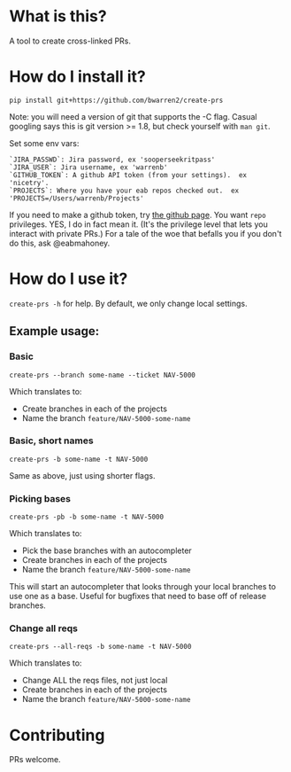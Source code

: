 # What is this?

A tool to create cross-linked PRs.

# How do I install it?

`pip install git+https://github.com/bwarren2/create-prs`

Note: you will need a version of git that supports the -C flag.  Casual googling says this is git version >= 1.8, but check yourself with `man git`.

Set some env vars:

    `JIRA_PASSWD`: Jira password, ex 'sooperseekritpass'
    `JIRA_USER`: Jira username, ex 'warrenb'
    `GITHUB_TOKEN`: A github API token (from your settings).  ex 'nicetry'.
    `PROJECTS`: Where you have your eab repos checked out.  ex 'PROJECTS=/Users/warrenb/Projects'

If you need to make a github token, try [the github page](https://github.com/settings/tokens/).  You want `repo` privileges.  YES, I do in fact mean it.  (It's the privilege level that lets you interact with private PRs.)  For a tale of the woe that befalls you if you don't do this, ask @eabmahoney.

# How do I use it?

`create-prs -h` for help.  By default, we only change local settings.

## Example usage:

### Basic

`create-prs --branch some-name --ticket NAV-5000`

Which translates to:
 * Create branches in each of the projects
 * Name the branch `feature/NAV-5000-some-name`

### Basic, short names

`create-prs -b some-name -t NAV-5000`

Same as above, just using shorter flags.

### Picking bases

`create-prs -pb -b some-name -t NAV-5000`

Which translates to:
 * Pick the base branches with an autocompleter
 * Create branches in each of the projects
 * Name the branch `feature/NAV-5000-some-name`

This will start an autocompleter that looks through your local branches to use one as a base.  Useful for bugfixes that need to base off of release branches.

### Change all reqs

`create-prs --all-reqs -b some-name -t NAV-5000`

Which translates to:
 * Change ALL the reqs files, not just local
 * Create branches in each of the projects
 * Name the branch `feature/NAV-5000-some-name`

# Contributing

PRs welcome.